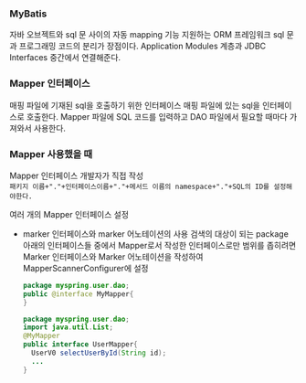 ### MyBatis
자바 오브젝트와 sql 문 사이의 자동 mapping 기능 지원하는 ORM 프레임워크
sql 문과 프로그래밍 코드의 분리가 장점이다.
Application Modules 계층과 JDBC Interfaces 중간에서 연결해준다.

### Mapper 인터페이스
매핑 파일에 기재된 sql을 호출하기 위한 인터페이스
매핑 파일에 있는 sql을 인터페이스로 호출한다. 
Mapper 파일에 SQL 코드를 입력하고 DAO 파일에서 필요할 때마다 가져와서 사용한다.

### Mapper 사용했을 때 
Mapper 인터페이스 개발자가 직접 작성 </br>
```패키지 이름+"."+인터페이스이름+"."+메서드 이름의 namespace+"."+SQL의 ID를 설정해야한다.```

여러 개의 Mapper 인터페이스 설정
- marker 인터페이스와 marker 어노테이션의 사용
  검색의 대상이 되는 package 아래의 인터페이스들 중에서 Mapper로서 작성한 인터페이스로만 범위를 좁히려면
  Marker 인터페이스와 Marker 어노테이션을 작성하여 MapperScannerConfigurer에 설정
  ```java
  package myspring.user.dao;
  public @interface MyMapper{
  }
  ```
  ```java
  package myspring.user.dao;
  import java.util.List;
  @MyMapper
  public interface UserMapper{
    UserV0 selectUserById(String id);
    ...
  }
  ```
